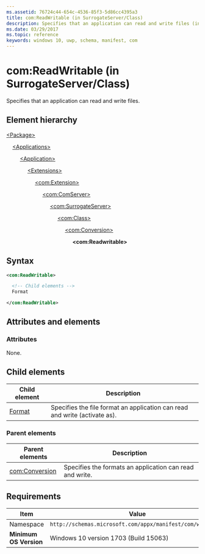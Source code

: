 ```yaml
---
ms.assetid: 76724c44-654c-4536-85f3-5d86cc4395a3
title: com:ReadWritable (in SurrogateServer/Class)
description: Specifies that an application can read and write files (in SurrogateServer/Class).
ms.date: 03/29/2017
ms.topic: reference
keywords: windows 10, uwp, schema, manifest, com
---
```


# com:ReadWritable (in SurrogateServer/Class)

Specifies that an application can read and write files.

## Element hierarchy

[\<Package\>](element-package.md)

&nbsp;&nbsp;&nbsp;&nbsp;[\<Applications\>](element-applications.md)

&nbsp;&nbsp;&nbsp;&nbsp; &nbsp;&nbsp;&nbsp;&nbsp;[\<Application\>](element-application.md)

&nbsp;&nbsp;&nbsp;&nbsp; &nbsp;&nbsp;&nbsp;&nbsp; &nbsp;&nbsp;&nbsp;&nbsp;[\<Extensions\>](element-1-extensions.md)

&nbsp;&nbsp;&nbsp;&nbsp; &nbsp;&nbsp;&nbsp;&nbsp; &nbsp;&nbsp;&nbsp;&nbsp; &nbsp;&nbsp;&nbsp;&nbsp;[\<com:Extension\>](element-com-extension.md)

&nbsp;&nbsp;&nbsp;&nbsp; &nbsp;&nbsp;&nbsp;&nbsp; &nbsp;&nbsp;&nbsp;&nbsp; &nbsp;&nbsp;&nbsp;&nbsp; &nbsp;&nbsp;&nbsp;&nbsp;[\<com:ComServer\>](element-com-comserver.md)

&nbsp;&nbsp;&nbsp;&nbsp; &nbsp;&nbsp;&nbsp;&nbsp; &nbsp;&nbsp;&nbsp;&nbsp; &nbsp;&nbsp;&nbsp;&nbsp; &nbsp;&nbsp;&nbsp;&nbsp; &nbsp;&nbsp;&nbsp;&nbsp;[\<com:SurrogateServer\>](element-com-surrogateserver.md)

&nbsp;&nbsp;&nbsp;&nbsp; &nbsp;&nbsp;&nbsp;&nbsp; &nbsp;&nbsp;&nbsp;&nbsp; &nbsp;&nbsp;&nbsp;&nbsp; &nbsp;&nbsp;&nbsp;&nbsp; &nbsp;&nbsp;&nbsp;&nbsp; &nbsp;&nbsp;&nbsp;&nbsp;[\<com:Class\>](element-com-surrogateserver-class.md)

&nbsp;&nbsp;&nbsp;&nbsp; &nbsp;&nbsp;&nbsp;&nbsp; &nbsp;&nbsp;&nbsp;&nbsp; &nbsp;&nbsp;&nbsp;&nbsp; &nbsp;&nbsp;&nbsp;&nbsp; &nbsp;&nbsp;&nbsp;&nbsp; &nbsp;&nbsp;&nbsp;&nbsp; &nbsp;&nbsp;&nbsp;&nbsp;[\<com:Conversion\>](element-com-surrogate-conversion.md)

&nbsp;&nbsp;&nbsp;&nbsp; &nbsp;&nbsp;&nbsp;&nbsp; &nbsp;&nbsp;&nbsp;&nbsp; &nbsp;&nbsp;&nbsp;&nbsp; &nbsp;&nbsp;&nbsp;&nbsp; &nbsp;&nbsp;&nbsp;&nbsp; &nbsp;&nbsp;&nbsp;&nbsp; &nbsp;&nbsp;&nbsp;&nbsp; &nbsp;&nbsp;&nbsp;&nbsp;**\<com:Readwritable\>**

## Syntax

```xml
<com:ReadWritable>

  <!-- Child elements -->
  Format

</com:ReadWritable>
```

## Attributes and elements

### Attributes

None.

## Child elements

| Child element | Description |
|-|-|
| [Format](element-com-surrogate-rwformat.md) | Specifies the file format an application can read and write (activate as). |

### Parent elements

| Parent elements | Description |
|-|-|
| [com:Conversion](element-com-surrogate-conversion.md) | Specifies the formats an application can read and write. |

## Requirements

| Item  | Value  |
|--|--|
| Namespace | `http://schemas.microsoft.com/appx/manifest/com/windows10` |
| **Minimum OS Version** | Windows 10 version 1703 (Build 15063) |
